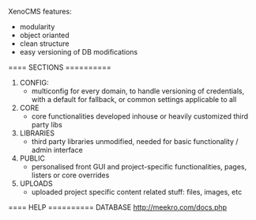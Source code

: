 XenoCMS features:
- modularity
- object orianted
- clean structure
- easy versioning of DB modifications

====	SECTIONS	==========
1.	CONFIG:
	-	multiconfig for every domain, to handle versioning of credentials, with a default for fallback, or common settings applicable to all
2.	CORE
	-	core functionalities developed inhouse or heavily customized third party libs
3.	LIBRARIES
	-	third party libraries unmodified, needed for basic functionality / admin interface
4.	PUBLIC
	-	personalised front GUI and project-specific functionalities, pages, listers or core overrides
5.	UPLOADS
	-	uploaded project specific content related stuff: files, images, etc

====	HELP	==========
DATABASE	http://meekro.com/docs.php